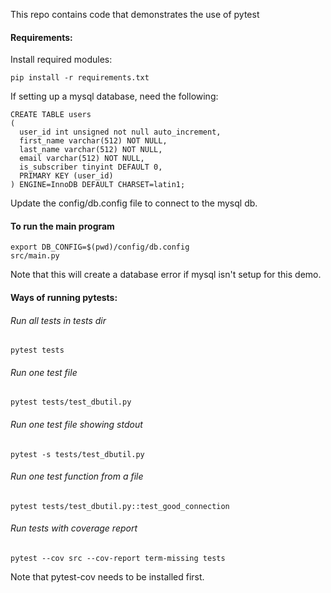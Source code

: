 This repo contains code that demonstrates the use of pytest

#### Requirements:
Install required modules:
```
pip install -r requirements.txt
```
If setting up a mysql database, need the following:
```
CREATE TABLE users
(
  user_id int unsigned not null auto_increment,
  first_name varchar(512) NOT NULL,
  last_name varchar(512) NOT NULL,
  email varchar(512) NOT NULL,
  is_subscriber tinyint DEFAULT 0,
  PRIMARY KEY (user_id)
) ENGINE=InnoDB DEFAULT CHARSET=latin1;
```
Update the config/db.config file to connect to the mysql db.

#### To run the main program
```
export DB_CONFIG=$(pwd)/config/db.config
src/main.py
```
Note that this will create a database error if mysql isn't setup for this demo.

#### Ways of running pytests:
###### Run all tests in tests dir
```
pytest tests
```

###### Run one test file
```
pytest tests/test_dbutil.py
```

###### Run one test file showing stdout
```
pytest -s tests/test_dbutil.py
```

###### Run one test function from a file
```
pytest tests/test_dbutil.py::test_good_connection
```

###### Run tests with coverage report
```
pytest --cov src --cov-report term-missing tests
```
Note that pytest-cov needs to be installed first.
